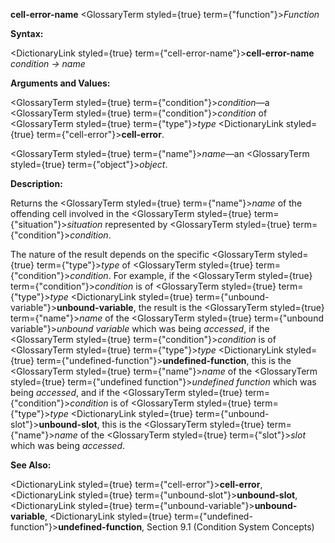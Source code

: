 **cell-error-name** <GlossaryTerm styled={true} term={"function"}><i>Function</i></GlossaryTerm> 



**Syntax:** 



<DictionaryLink styled={true} term={"cell-error-name"}><b>cell-error-name</b></DictionaryLink> *condition → name* 



**Arguments and Values:** 



<GlossaryTerm styled={true} term={"condition"}><i>condition</i></GlossaryTerm>—a <GlossaryTerm styled={true} term={"condition"}><i>condition</i></GlossaryTerm> of <GlossaryTerm styled={true} term={"type"}><i>type</i></GlossaryTerm> <DictionaryLink styled={true} term={"cell-error"}><b>cell-error</b></DictionaryLink>. 



<GlossaryTerm styled={true} term={"name"}><i>name</i></GlossaryTerm>—an <GlossaryTerm styled={true} term={"object"}><i>object</i></GlossaryTerm>. 



**Description:** 



Returns the <GlossaryTerm styled={true} term={"name"}><i>name</i></GlossaryTerm> of the offending cell involved in the <GlossaryTerm styled={true} term={"situation"}><i>situation</i></GlossaryTerm> represented by <GlossaryTerm styled={true} term={"condition"}><i>condition</i></GlossaryTerm>. 



The nature of the result depends on the specific <GlossaryTerm styled={true} term={"type"}><i>type</i></GlossaryTerm> of <GlossaryTerm styled={true} term={"condition"}><i>condition</i></GlossaryTerm>. For example, if the <GlossaryTerm styled={true} term={"condition"}><i>condition</i></GlossaryTerm> is of <GlossaryTerm styled={true} term={"type"}><i>type</i></GlossaryTerm> <DictionaryLink styled={true} term={"unbound-variable"}><b>unbound-variable</b></DictionaryLink>, the result is the <GlossaryTerm styled={true} term={"name"}><i>name</i></GlossaryTerm> of the <GlossaryTerm styled={true} term={"unbound variable"}><i>unbound variable</i></GlossaryTerm> which was being *accessed*, if the <GlossaryTerm styled={true} term={"condition"}><i>condition</i></GlossaryTerm> is of <GlossaryTerm styled={true} term={"type"}><i>type</i></GlossaryTerm> <DictionaryLink styled={true} term={"undefined-function"}><b>undefined-function</b></DictionaryLink>, this is the <GlossaryTerm styled={true} term={"name"}><i>name</i></GlossaryTerm> of the <GlossaryTerm styled={true} term={"undefined function"}><i>undefined function</i></GlossaryTerm> which was being *accessed*, and if the <GlossaryTerm styled={true} term={"condition"}><i>condition</i></GlossaryTerm> is of <GlossaryTerm styled={true} term={"type"}><i>type</i></GlossaryTerm> <DictionaryLink styled={true} term={"unbound-slot"}><b>unbound-slot</b></DictionaryLink>, this is the <GlossaryTerm styled={true} term={"name"}><i>name</i></GlossaryTerm> of the <GlossaryTerm styled={true} term={"slot"}><i>slot</i></GlossaryTerm> which was being *accessed*. 



**See Also:** 



<DictionaryLink styled={true} term={"cell-error"}><b>cell-error</b></DictionaryLink>, <DictionaryLink styled={true} term={"unbound-slot"}><b>unbound-slot</b></DictionaryLink>, <DictionaryLink styled={true} term={"unbound-variable"}><b>unbound-variable</b></DictionaryLink>, <DictionaryLink styled={true} term={"undefined-function"}><b>undefined-function</b></DictionaryLink>, Section 9.1 (Condition System Concepts) 



